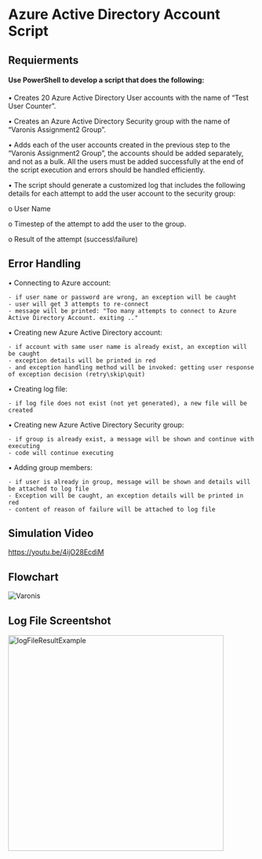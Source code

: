 # Azure Active Directory Account Script

## Requierments
#### Use PowerShell to develop a script that does the following:

•	Creates 20 Azure Active Directory User accounts with the name of “Test User Counter”.
  
•	Creates an Azure Active Directory Security group with the name of “Varonis Assignment2 Group”.

•	Adds each of the user accounts created in the previous step to the “Varonis Assignment2 Group”, the accounts should be added 	    separately, and not as a bulk.
All the users must be added successfully at the end of the script execution and errors should be handled efficiently.
  
•	The script should generate a customized log that includes the following details for each attempt to add the user account to the security group:

  o	User Name

  o	Timestep of the attempt to add the user to the group.

  o	Result of the attempt (success\failure)
  
## Error Handling
• Connecting to Azure account: 

    - if user name or password are wrong, an exception will be caught
    - user will get 3 attempts to re-connect
    - message will be printed: "Too many attempts to connect to Azure Active Directory Account. exiting .."
• Creating new Azure Active Directory account:

    - if account with same user name is already exist, an exception will be caught
    - exception details will be printed in red
    - and exception handling method will be invoked: getting user response of exception decision (retry\skip\quit)
    
• Creating log file:

    - if log file does not exist (not yet generated), a new file will be created
• Creating new Azure Active Directory Security group:

    - if group is already exist, a message will be shown and continue with executing
    - code will continue executing
• Adding group members:

    - if user is already in group, message will be shown and details will be attached to log file
    - Exception will be caught, an exception details will be printed in red
    - content of reason of failure will be attached to log file
    
## Simulation Video
https://youtu.be/4ijO28EcdiM

## Flowchart
![Varonis](https://user-images.githubusercontent.com/30575967/60546558-3d0b9c80-9d26-11e9-80b0-8078c0ee2026.png)

## Log File Screentshot
<img width="439" alt="logFileResultExample" src="https://user-images.githubusercontent.com/30575967/60547015-5234fb00-9d27-11e9-97e5-d37ba9df24cf.png">

